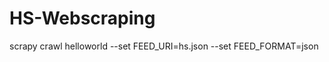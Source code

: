HS-Webscraping
==============
scrapy crawl helloworld --set FEED_URI=hs.json --set FEED_FORMAT=json

